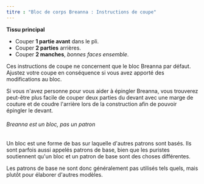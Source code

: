 ```yaml
---
titre : "Bloc de corps Breanna : Instructions de coupe"
---
```


**Tissu principal**

- Couper **1 partie avant** dans le pli.
- Couper **2 parties** arrières.
- Couper **2 manches**, _bonnes faces ensemble_.

Ces instructions de coupe ne concernent que le bloc Breanna par défaut. Ajustez votre coupe en conséquence si vous avez apporté des modifications au bloc.

<Tip>

Si vous n'avez personne pour vous aider à épingler Breanna, vous trouverez peut-être plus facile de couper deux parties du devant avec une marge de couture et de coudre l'arrière lors de la construction afin de pouvoir épingler le devant.

</Tip>

<Note>

###### Breanna est un bloc, pas un patron

Un bloc est une forme de bas sur laquelle d'autres patrons sont basés.
Ils sont parfois aussi appelés patrons de base, bien que les puristes soutiennent qu'un bloc et un patron de base sont des choses différentes.

Les patrons de base ne sont donc généralement pas utilisés tels quels, mais plutôt pour élaborer d'autres modèles.

</Note>
